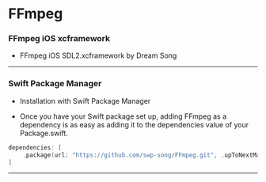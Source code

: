 # FFmpeg

### FFmpeg iOS xcframework

* FFmpeg iOS SDL2.xcframework by Dream Song

-----

### Swift Package Manager

* Installation with Swift Package Manager

* Once you have your Swift package set up, adding FFmpeg as a dependency is as easy as adding it to the dependencies value of your Package.swift.

```swift
dependencies: [
    .package(url: "https://github.com/swp-song/FFmpeg.git", .upToNextMajor(from: "1.5.0"))
]
```

-----



